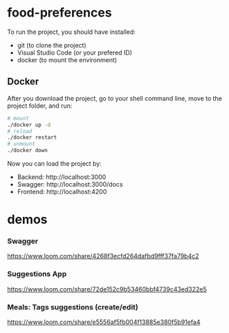 # food-preferences

To run the project, you should have installed:

- git (to clone the project)
- Visual Studio Code (or your prefered ID)
- docker (to mount the environment)

## Docker

After you download the project, go to your shell command line, move to the project folder, and run:

```bash
# mount
./docker up -d
# reload
./docker restart
# unmount
./docker down
```

Now you can load the project by:
- Backend: http://localhost:3000
- Swagger: http://localhost:3000/docs
- Frontend: http://localhost:4200

# demos

### Swagger
https://www.loom.com/share/4268f3ecfd264dafbd9fff37fa79b4c2

### Suggestions App
https://www.loom.com/share/72de152c9b53460bbf4739c43ed322e5

### Meals: Tags suggestions (create/edit)
https://www.loom.com/share/e5556af5fb004f13885e380f5b91efa4
